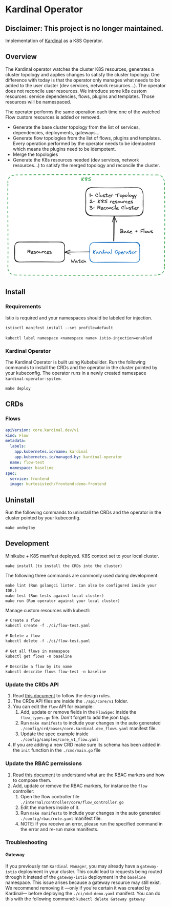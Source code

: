 # Kardinal Operator

## Disclaimer: This project is no longer maintained.

Implementation of [Kardinal](https://github.com/kurtosis-tech/kardinal) as a K8S Operator.

## Overview

The Kardinal operator watches the cluster K8S resources, generates a cluster topology and applies changes to satisfy the cluster topology.  One difference with today is that the operator only manages what needs to be added to the user cluster (dev services, network resources…).  The operator does not reconcile user resources.  We introduce some k8s custom resources: service dependencies, flows, plugins and templates.  Those resources will be namespaced.

The operator performs the same operation each time one of the watched Flow custom resources is added or removed.

- Generate the base cluster topology from the list of services, dependencies, deployments, gateways…
- Generate flow topologies from the list of flows, plugins and templates.  Every operation performed by the operator needs to be idempotent which means the plugins need to be idempotent.
- Merge the topologies
- Generate the K8s resources needed (dev services, network resources…) to satisfy the merged topology and reconcile the cluster.

![](images/overview.png)

## Install

### Requirements

Istio is required and your namespaces should be labeled for injection.

```
istioctl manifest install --set profile=default

kubectl label namespace <namespace name> istio-injection=enabled
```

### Kardinal Operator

The Kardinal Operator is built using Kubebuilder.  Run the following commands to install the CRDs and the operator in the cluster pointed by your kubeconfig.  The operator runs in a newly created namespace `kardinal-operator-system`.

```
make deploy
```

## CRDs

### Flows

```yaml
apiVersion: core.kardinal.dev/v1
kind: Flow
metadata:
  labels:
    app.kubernetes.io/name: kardinal
    app.kubernetes.io/managed-by: kardinal-operator
  name: flow-test
  namespace: baseline
spec:
  service: frontend
  image: kurtosistech/frontend:demo-frontend
```

## Uninstall

Run the following commands to uninstall the CRDs and the operator in the cluster pointed by your kubeconfig.

```
make undeploy
```

## Development

Minikube + K8S manifest deployed. K8S context set to your local cluster.
```
make install (to install the CRDs into the cluster)
```

The following three commands are commonly used during development:

```
make lint (Run golangci linter. Can also be configured inside your IDE.)
make test (Run tests against local cluster)
make run (Run operator against your local cluster)
```

Manage custom resources with kubectl:

```
# Create a flow
kubectl create -f ./ci/flow-test.yaml

# Delete a flow
kubectl delete -f ./ci/flow-test.yaml

# Get all flows in namespace
kubectl get flows -n baseline

# Describe a flow by its name
kubectl describe flows flow-test -n baseline
```

### Update the CRDs API

1. Read [this document][api-design-doc] to follow the design rules.
2. The CRDs API files are inside the `./api/core/v1` folder.
3. You can edit the `flow` API for example:
   1. Add, update or remove fields in the `FlowSpec` inside the `flow_types.go` file. Don't forget to add the json tags.
   2. Run `make manifests` to include your changes in the auto generated `./config/crd/bases/core.kardinal.dev_flows.yaml` manifest file.
   3. Update the spec example inside `./config/samples/core_v1_flow.yaml`
4. If you are adding a new CRD make sure its schema has been added in the `init` function in the `./cmd/main.go` file


### Update the RBAC permissions

1. Read [this document][rbac-markers-doc] to understand what are the RBAC markers and how to compose them.
2. Add, update or remove the RBAC markers, for instance the `flow` controller:
   1. Open the flow controller file `./internal/controller/core/flow_controller.go`
   2. Edit the markers inside of it.
   3. Run `make manifests` to include your changes in the auto generated `./config/rbac/role.yaml` manifest file.
   4. NOTE: If you receive an error, please run the specified command in the error and re-run make manifests.

### Troubleshooting

#### Gateway

If you previously ran `Kardinal Manager`, you may already have a `gateway-istio` deployment in your cluster. This could lead to requests being
routed through it instead of the `gateway-istio` deployment in the `baseline` namespace. This issue arises because a gateway resource may
still exist. We recommend removing it —only if you're certain it was created by Kardinal— before deploying the `./ci/obd-demo.yaml` manifest.
You can do this with the following command: `kubectl delete Gateway gateway`

[api-design-doc]: https://book.kubebuilder.io/cronjob-tutorial/api-design
[rbac-markers-doc]: https://book.kubebuilder.io/reference/markers/rbac

